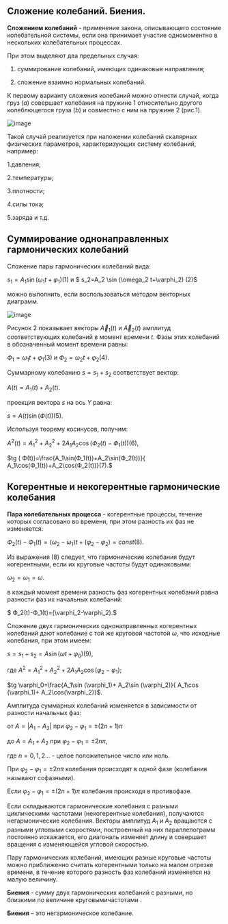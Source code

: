 ## __Сложение колебаний. Биения.__ ##

__Сложением колебаний__ - применение закона, описывающего состояние колебательной системы, если она принимает участие одномоментно в нескольких колебательных процессах.

При этом выделяют два предельных случая:

1. суммирование колебаний, имеющих одинаковые направления;

2. сложение взаимно нормальных колебаний.

К первому варианту сложения колебаний можно отнести случай, когда груз ($a$) совершает колебания на пружине 1 относительно другого колеблющегося груза ($b$) и совместно с ним на пружине 2 (рис.1).

![image](https://github.com/Milanistov/DZhome/assets/164164134/e6e7e2a5-23b9-4c91-8138-4299256561e1)

Такой случай реализуется при наложении колебаний скалярных физических параметров, характеризующих систему колебаний, например:

1.давления;

2.температуры;

3.плотности;

4.силы тока;

5.заряда и т.д.

## __Суммирование однонаправленных гармонических колебаний__ ##
Сложение пары гармонических колебаний вида:

$s_1=A_1 \sin (\omega_1 t+\varphi_1) (1)$ и $ s_2=A_2 \sin (\omega_2 t+\varphi_2) (2)$

можно выполнить, если воспользоваться методом векторных диаграмм.

![image](https://github.com/Milanistov/DZhome/assets/164164134/9ae74363-832b-48a2-9783-e843fe4d0996)

Рисунок 2 показывает векторы $\vec A_1(t)$ и $\vec A_2(t)$ амплитуд соответствующих
колебаний в момент времени $t$. Фазы этих колебаний в обозначенный момент времени равны:

$Ф_1=\omega_1 t+\varphi_1 (3)$ и $Ф_2=\omega_2 t+\varphi_2 (4)$.

Суммарному колебанию $s=s_1+s_2$ соответствует вектор:

$A(t)=A_1(t)+A_2(t)$.

проекция вектора $s$ на ось $Y$ равна:

$s=A(t)\sin(Ф(t))(5).$

Используя теорему косинусов, получим:

$A^2(t)=A_1^2+A_2^2+2A_1A_2\cos (Ф_2(t)-Ф_1(t))(6),$

$tg ( Ф(t))=\frac{A_1\sin(Ф_1(t))+A_2\sin(Ф_2(t))}{ A_1\cos(Ф_1(t))+A_2\cos(Ф_2(t))}(7).$

## __Когерентные и некогерентные гармонические колебания__ ##

__Пара колебательных процесса__ -  когерентные процессы, течение которых согласовано во времени, при этом разность их фаз не изменяется:

$Ф_2(t)-Ф_1(t)=(\omega_2-\omega_1)t+(\varphi_2-\varphi_2)=const (8).$

Из выражения (8) следует, что гармонические колебания будут когерентными, если их круговые частоты будут одинаковыми:

$\omega_2=\omega_1=\omega.$

в каждый момент времени разность фаз когерентных колебаний равна разности фаз их начальных колебаний:

$ Ф_2(t)-Ф_1(t)=(\varphi_2-\varphi_2).$

Сложение двух гармонических однонаправленных когерентных колебаний дают колебание с той же круговой частотой $\omega$, что исходные колебания, при этом имеем:

$s=s_1+s_2=A\sin(\omega t+\varphi_0)(9),$

где $A^2=A_1^2+A_2^2+2A_1A_2\cos (\varphi_2-\varphi_1)$;

$tg \varphi_0=\frac{A_1\sin (\varphi_1)+ A_2\sin (\varphi_2)}{ A_1\cos (\varphi_1)+ A_2\cos(\varphi_2)}$.

Амплитуда суммарных колебаний изменяется в зависимости от разности начальных фаз:

от $A=|A_1-A_2|$ при $\varphi_2-\varphi_1=\pm (2n+1)\pi$

до $A=A_1+A_2$ при $\varphi_2-\varphi_1=\pm 2n\pi$,

где $n=0,1,2...$ - целое положительное число или ноль.

При $\varphi_2-\varphi_1=\pm 2n\pi$ колебания происходят в одной фазе (колебания называют софазными).

Если $\varphi_2-\varphi_1=\pm (2n+1)\pi$ колебания происходя в противофазе.

Если складываются гармонические колебания с разными циклическими частотами (некогерентные колебания), получаются негармонические колебания. Векторы амплитуд $A_1$ и $A_2$ вращаются с разными угловыми скоростями, построенный на них параллелограмм постоянно искажается, его диагональ изменяет длину и совершает вращения с изменяющейся угловой скоростью.

Пару гармонических колебаний, имеющих разные круговые частоты можно приближенно считать когерентными только на малом отрезке времени, в течение которого разность фаз  колебаний изменяется на малую величину.

__Биения__ - сумму двух гармонических колебаний с разными, но близкими по величине круговымичастотами .

__Биения__ – это негармоническое колебание.




